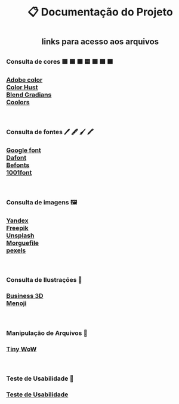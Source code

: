 <h1 align="center">
   📋  Documentação do Projeto
<h1>

<h2 align="center">
   links para acesso aos arquivos
<h2>

<h3>
    Consulta de cores 🟥 🟦 🟧 🟨 🟩 🟪 🟫 
<h3>

[Adobe color](https://color.adobe.com/pt/explore) <br>
[Color Hust](https://colorhunt.co/) <br>
[Blend Gradians](http://www.colinkeany.com/blend/) <br>
[Coolors](https://coolors.co/)

<br>

<h3>
    Consulta de fontes 🖊️ 🖋️ 🖌️ 🖍️ <br>
<h3>

[Google font](https://fonts.google.com/) <br>
[Dafont](https://www.dafont.com/pt/) <br>
[Befonts](https://www.behance.net/befonts) <br>
[1001font](https://www.1001fonts.com/)

<br>

<h3>
    Consulta de imagens 🖼️  <br>
<h3>

[Yandex](https://yandex.com/images/search) <br>
[Freepik](https://freepik.com/) <br>
[Unsplash](https://unsplash.com/) <br>
[Morguefile](https://morguefile.com/) <br>
[pexels](https://www.pexels.com/) <br>

<br>

<h3>
    Consulta de Ilustrações 🎨 <br>
<h3>

[Business 3D](https://icons8.com/illustrations)<br>
[Menoji](https://getemoji.com/)<br>

<br>

<h3>
    Manipulação de Arquivos 📁 <br>
<h3>

[Tiny WoW](https://tinywow.com)

<br>

<h3>
    Teste de Usabilidade 📱 <br>
<h3>

[Teste de Usabilidade](https://dequeuniversity.com/rules/axe/3.1/color-contrast)